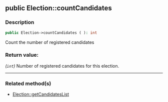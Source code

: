 ## public Election::countCandidates

### Description    

```php
public Election->countCandidates ( ): int
```

Count the number of registered candidates
    

### Return value:   

*(```int```)* Number of registered candidates for this election.


---------------------------------------

### Related method(s)      

* [Election::getCandidatesList](/Docs/MethodsReferences/Election%20Class/public%20Election--getCandidatesList.md)    
